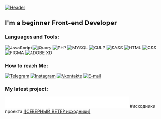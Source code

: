 [![Header](https://github.com/ivar1amov/ivar1amov/blob/main/assets/hello.gif)](https://www.vk.com/ivar1amov)

## I'm a beginner Front-end Developer

### Languages and Tools:

![JavaScript](https://img.shields.io/badge/-JavaScript-090909?style=for-the-badge&logo=JavaScript&logoColor=E9D54D)
![jQuery](https://img.shields.io/badge/-jQuery-090909?style=for-the-badge&logo=jquery&logoColor=78CFF5)
![PHP](https://img.shields.io/badge/-php-090909?style=for-the-badge&logo=php&logoColor=8892BF)
![MYSQL](https://img.shields.io/badge/-MYSQL-090909?style=for-the-badge&logo=mysql&logoColor=4479A1)
![GULP](https://img.shields.io/badge/-GULP-090909?style=for-the-badge&logo=gulp&logoColor=CF4647)
![SASS](https://img.shields.io/badge/-SASS-090909?style=for-the-badge&logo=sass&logoColor=BF4080)
![HTML](https://img.shields.io/badge/-HTML-090909?style=for-the-badge&logo=html5&logoColor=E64D26)
![CSS](https://img.shields.io/badge/-CSS-090909?style=for-the-badge&logo=css3&logoColor=0745B4)
![FIGMA](https://img.shields.io/badge/-FIGMA-090909?style=for-the-badge&logo=figma&logoColor=FF7262)
![ADOBE XD](https://img.shields.io/badge/-ADOBE%20XD-090909?style=for-the-badge&logo=adobe%20xd&logoColor=470137)


### How to reach Me:

[![Telegram](https://img.shields.io/badge/-Telegram-090909?style=for-the-badge&logo=telegram&logoColor=27A0D9)](https://t.me/ivar1amov)
[![Instagram](https://img.shields.io/badge/-Instagram-090909?style=for-the-badge&logo=instagram&logoColor=B4068E)](https://www.instagram.com/ivar1amov)
[![Vkontakte](https://img.shields.io/badge/-Vkontakte-090909?style=for-the-badge&logo=Vk&logoColor=4F7DB3)](https://vk.com/ivar1amov)
[![E-mail](https://img.shields.io/badge/-varlamov287842king@gmail.com-090909?style=for-the-badge&logo=gmail&logoColor=C83C31)](mailto:varlamov287842king@gmail.com)

### My latest project:

[![CЕВЕРНЫЙ ВЕТЕР](https://github.com/ivar1amov/ivar1amov/blob/main/assets/logo.svg)](https://dev.rtc.tc/)
#исходники проекта [![CЕВЕРНЫЙ ВЕТЕР исходники]](https://github.com/ivar1amov/north)
